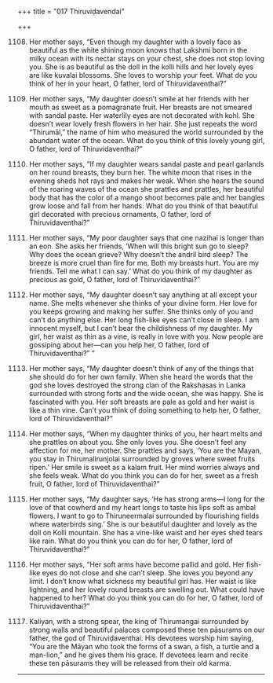 +++
title = "017 Thiruviḍavendai"

+++

1108. Her mother says,
      “Even though my daughter with a lovely face
      as beautiful as the white shining moon
      knows that Lakshmi born in the milky ocean with its nectar
      stays on your chest, she does not stop loving you.
      She is as beautiful as the doll in the kolli hills
      and her lovely eyes are like kuvalai blossoms.
      She loves to worship your feet.
      What do you think of her in your heart,
      O father, lord of Thiruvidaventhai?”

1109. Her mother says,
      “My daughter doesn’t smile at her friends
      with her mouth as sweet as a pomagranate fruit.
      Her breasts are not smeared with sandal paste.
      Her waterlily eyes are not decorated with kohl.
      She doesn’t wear lovely fresh flowers in her hair.
      She just repeats the word “Thirumāl,”
      the name of him who measured the world
      surrounded by the abundant water of the ocean.
      What do you think of this lovely young girl,
      O father, lord of Thiruvidaventhai?”

1110. Her mother says,
      “If my daughter wears sandal paste and pearl garlands
      on her round breasts, they burn her.
      The white moon that rises in the evening
      sheds hot rays and makes her weak.
      When she hears the sound of the roaring waves
      of the ocean she prattles and prattles,
      her beautiful body that has the color of a mango shoot becomes pale
      and her bangles grow loose and fall from her hands.
      What do you think of that beautiful girl
      decorated with precious ornaments,
      O father, lord of Thiruvidaventhai?”

1111. Her mother says,
      “My poor daughter says that one nazihai is longer than an eon.
      She asks her friends,
      ‘When will this bright sun go to sleep?
      Why does the ocean grieve?
      Why doesn’t the andril bird sleep?
      The breeze is more cruel than fire for me.
      Both my breasts hurt.
      You are my friends. Tell me what I can say.’
      What do you think of my daughter as precious as gold,
      O father, lord of Thiruvidaventhai?”

1112. Her mother says,
      “My daughter doesn’t say anything at all except your name.
      She melts whenever she thinks of your divine form.
      Her love for you keeps growing and making her suffer.
      She thinks only of you and can’t do anything else.
      Her long fish-like eyes can’t close in sleep.
      I am innocent myself, but I can’t bear the childishness of my daughter.
      My girl, her waist as thin as a vine, is really in love with you.
      Now people are gossiping about her—can you help her,
      O father, lord of Thiruvidaventhai?” ”

1113. Her mother says,
      “My daughter doesn’t think of any of the things
      that she should do for her own family.
      When she heard the words that the god she loves
      destroyed the strong clan of the Rakshasas in Lanka
      surrounded with strong forts and the wide ocean,
      she was happy. She is fascinated with you.
      Her soft breasts are pale as gold and her waist is like a thin vine.
      Can’t you think of doing something to help her,
      O father, lord of Thiruvidaventhai?”

1114. Her mother says,
      “When my daughter thinks of you, her heart melts
      and she prattles on about you. She only loves you.
      She doesn’t feel any affection for me, her mother.
      She prattles and says,
      ‘You are the Mayan, you stay in Thirumalirunjolai
      surrounded by groves where sweet fruits ripen.’
      Her smile is sweet as a kalam fruit.
      Her mind worries always and she feels weak.
      What do you think you can do for her, sweet as a fresh fruit,
      O father, lord of Thiruvidaventhai?”

1115. Her mother says,
      “My daughter says,
      ‘He has strong arms—I long for the love of that cowherd
      and my heart longs to taste his lips soft as ambal flowers.
      I want to go to Thiruneermalai
      surrounded by flourishing fields where waterbirds sing.’
      She is our beautiful daughter and lovely as the doll on Kolli mountain.
      She has a vine-like waist and her eyes shed tears like rain.
      What do you think you can do for her,
      O father, lord of Thiruvidaventhai?”

1116. Her mother says,
      “Her soft arms have become pallid and gold.
      Her fish-like eyes do not close and she can’t sleep.
      She loves you beyond any limit.
      I don’t know what sickness my beautiful girl has.
      Her waist is like lightning,
      and her lovely round breasts are swelling out.
      What could have happened to her?
      What do you think you can do for her,
      O father, lord of Thiruvidaventhai?”

1117. Kaliyan, with a strong spear, the king of Thirumangai
      surrounded by strong walls and beautiful palaces
      composed these ten pāsurams on our father, the god of Thiruviḍaventhai.
      His devotees worship him saying,
      “You are the Māyan who took the forms
      of a swan, a fish, a turtle and a man-lion,”
      and he gives them his grace.
      If devotees learn and recite these ten pāsurams
      they will be released from their old karma.
-------------
